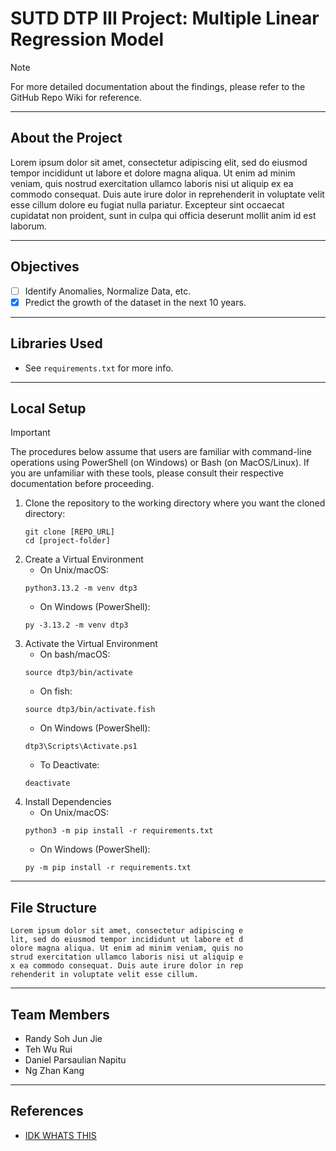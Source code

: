 # SUTD DTP III Project: Multiple Linear Regression Model
> [!Note]
> For more detailed documentation about the findings, please refer
> to the GitHub Repo Wiki for reference.

---
## About the Project
Lorem ipsum dolor sit amet, consectetur adipiscing elit, sed do eiusmod tempor incididunt ut labore et dolore magna aliqua. Ut enim ad minim veniam, quis nostrud exercitation ullamco laboris nisi ut aliquip ex ea commodo consequat. Duis aute irure dolor in reprehenderit in voluptate velit esse cillum dolore eu fugiat nulla pariatur. Excepteur sint occaecat cupidatat non proident, sunt in culpa qui officia deserunt mollit anim id est laborum.

---
## Objectives
- [ ] Identify Anomalies, Normalize Data, etc.
- [X] Predict the growth of the dataset in the next 10 years.

---
## Libraries Used
- See `requirements.txt` for more info.

---
## Local Setup
> [!IMPORTANT]
> The procedures below assume that users are familiar with command-line operations using PowerShell (on Windows) or Bash (on MacOS/Linux). If you are unfamiliar with these tools, please consult their respective documentation before proceeding.
1. Clone the repository to the working directory where you want the cloned directory:
     ```commandline 
     git clone [REPO_URL]
     cd [project-folder]
     ```
2. Create a Virtual Environment
   - On Unix/macOS:
   ```commandline
   python3.13.2 -m venv dtp3
   ```
   - On Windows (PowerShell):
   ```commandline
   py -3.13.2 -m venv dtp3
   ```
3. Activate the Virtual Environment
   - On bash/macOS:
   ```commandline
   source dtp3/bin/activate
   ```
   - On fish:
   ```commandline
   source dtp3/bin/activate.fish
   ```
   - On Windows (PowerShell):
   ```commandline
   dtp3\Scripts\Activate.ps1
   ```
   - To Deactivate:
   ```commandline
   deactivate
   ```
4. Install Dependencies
   - On Unix/macOS:
   ```commandline
   python3 -m pip install -r requirements.txt
   ```
   - On Windows (PowerShell):
   ```commandline
   py -m pip install -r requirements.txt
   ```

---
## File Structure
```plaintext
Lorem ipsum dolor sit amet, consectetur adipiscing e
lit, sed do eiusmod tempor incididunt ut labore et d
olore magna aliqua. Ut enim ad minim veniam, quis no
strud exercitation ullamco laboris nisi ut aliquip e
x ea commodo consequat. Duis aute irure dolor in rep
rehenderit in voluptate velit esse cillum.
```

---
## Team Members
- Randy Soh Jun Jie
- Teh Wu Rui
- Daniel Parsaulian Napitu
- Ng Zhan Kang

---
## References
- [IDK WHATS THIS](www.google.com)